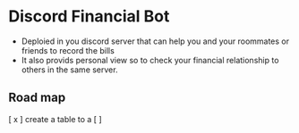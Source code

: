 # Discord Financial Bot
- Deploied in you discord server that can help you and your roommates or friends to record the bills
- It also provids personal view so to check your financial relationship to others in the same server.

## Road map
[ x ] create a table to a
[  ] 